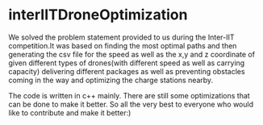 # interIITDroneOptimization

We solved the problem statement provided to us during the Inter-IIT competition.It was based on finding the most optimal paths and 
then generating the csv file for the speed as well as the x,y and z coordinate of given different types of drones(with different speed as well as carrying capacity)
delivering different packages as well as preventing obstacles coming in the way and optimizing the charge stations nearby.

The code is written in c++ mainly.
There are still some optimizations that can be done to make it better. So all the very best to everyone who would like to contribute and make it better:)
